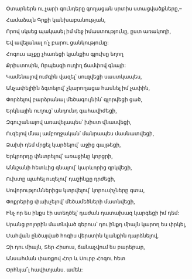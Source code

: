 Օտարներն ու չարի գունդերը գողացան սրտիս ստացվածքները,–


Համաձայն Գրքի կանխաբանության,


Որով սկսեց պակասել իմ մեջ իմաստությունը, ըստ առակողի,


Եվ ավելանալ ո՛չ բարու ցանկությունը:


Հոգուս աչքը չհառեցի կյանքիս գլուխը եղող


Քրիստոսին, Որպեսզի ուղիղ ճամփով գնայի:


Կամենալով ուժգին վազել՝ սուզվեցի սաստկապես,


Անչափելիին ձգտելով՝ չկարողացա հասնել իմ չափին,


Փորձելով բարձրանալ մեծագույնին՝ գլորվեցի ցած,


Երկնային ուղուց՝ անդունդ գահավիժեցի,


Զգուշանալով առավելապես՝ խիստ վնասվեցի,


Ուզելով մնալ ամբողջական՝ մանրապես մասնատվեցի,


Ձախի դեմ մրցել կարծելով՝ աջից գայթեցի,


Երկրորդը փնտրելով՝ առաջինը կորցրի,


Աննշանի հետևից գնալով՝ կարևորից զրկվեցի,


Ուխտը պահել ուզելով՝ դաշինքը դրժեցի,


Սովորություններիցս կտրվելով՝ կորուսիչները գտա,


Փոքրերից փախչելով՝ մեծամեծների մատնվեցի,


Ինչ որ ես ինքս էի ստեղծել՝ դաժան դատախազ կարգեցի իմ դեմ:


Սրանց բոլորին մատնված գերուս՝ դու ինքդ միայն կարող ես փրկել,


Մահվան ընծայված հոգիս վերստին կյանքին դարձնելով,


Զի դու միայն, Տեր Հիսուս, ճանաչվում ես բարերար,


Անսահման փառքով Հոր և Սուրբ Հոգու հետ


Օրհնյա՜լ հավիտյանս. ամեն:
